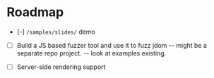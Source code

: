 # Roadmap

- [-] `/samples/slides/` demo

- [ ] Build a JS based fuzzer tool and use it to fuzz jdom -- might be a separate repo project. -- look at examples existing.

- [ ] Server-side rendering support
